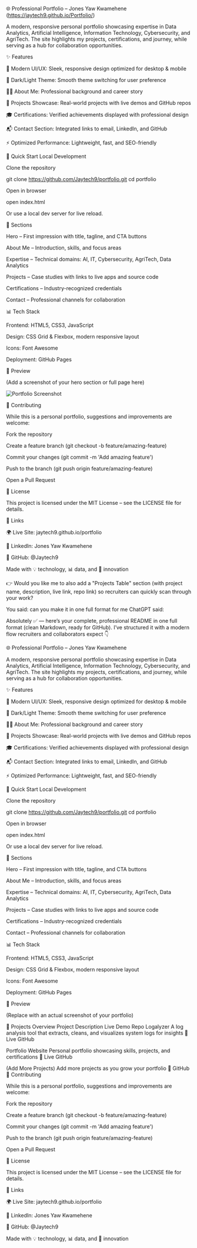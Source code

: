 🌐 Professional Portfolio – Jones Yaw Kwamehene (https://jaytech9.github.io/Portfolio/)

A modern, responsive personal portfolio showcasing expertise in Data Analytics, Artificial Intelligence, Information Technology, Cybersecurity, and AgriTech.
The site highlights my projects, certifications, and journey, while serving as a hub for collaboration opportunities.

✨ Features

🎨 Modern UI/UX: Sleek, responsive design optimized for desktop & mobile

🌙 Dark/Light Theme: Smooth theme switching for user preference

👨‍💻 About Me: Professional background and career story

📂 Projects Showcase: Real-world projects with live demos and GitHub repos

🎓 Certifications: Verified achievements displayed with professional design

📬 Contact Section: Integrated links to email, LinkedIn, and GitHub

⚡ Optimized Performance: Lightweight, fast, and SEO-friendly

🚀 Quick Start
Local Development

Clone the repository

git clone https://github.com/Jaytech9/portfolio.git
cd portfolio


Open in browser

open index.html


Or use a local dev server for live reload.

🎯 Sections

Hero – First impression with title, tagline, and CTA buttons

About Me – Introduction, skills, and focus areas

Expertise – Technical domains: AI, IT, Cybersecurity, AgriTech, Data Analytics

Projects – Case studies with links to live apps and source code

Certifications – Industry-recognized credentials

Contact – Professional channels for collaboration

📊 Tech Stack

Frontend: HTML5, CSS3, JavaScript

Design: CSS Grid & Flexbox, modern responsive layout

Icons: Font Awesome

Deployment: GitHub Pages

📸 Preview

(Add a screenshot of your hero section or full page here)

![Portfolio Screenshot](assets/preview.png)

🤝 Contributing

While this is a personal portfolio, suggestions and improvements are welcome:

Fork the repository

Create a feature branch (git checkout -b feature/amazing-feature)

Commit your changes (git commit -m 'Add amazing feature')

Push to the branch (git push origin feature/amazing-feature)

Open a Pull Request

📄 License

This project is licensed under the MIT License – see the LICENSE
 file for details.

🔗 Links

🌍 Live Site: jaytech9.github.io/portfolio

💼 LinkedIn: Jones Yaw Kwamehene

🐙 GitHub: @Jaytech9

Made with 💡 technology, 📊 data, and 🌱 innovation

👉 Would you like me to also add a "Projects Table" section (with project name, description, live link, repo link) so recruiters can quickly scan through your work?

You said:
can you make it in one full format for me 
ChatGPT said:

Absolutely ✅ — here’s your complete, professional README in one full format (clean Markdown, ready for GitHub).
I’ve structured it with a modern flow recruiters and collaborators expect 👇

🌐 Professional Portfolio – Jones Yaw Kwamehene

A modern, responsive personal portfolio showcasing expertise in Data Analytics, Artificial Intelligence, Information Technology, Cybersecurity, and AgriTech.
The site highlights my projects, certifications, and journey, while serving as a hub for collaboration opportunities.

✨ Features

🎨 Modern UI/UX: Sleek, responsive design optimized for desktop & mobile

🌙 Dark/Light Theme: Smooth theme switching for user preference

👨‍💻 About Me: Professional background and career story

📂 Projects Showcase: Real-world projects with live demos and GitHub repos

🎓 Certifications: Verified achievements displayed with professional design

📬 Contact Section: Integrated links to email, LinkedIn, and GitHub

⚡ Optimized Performance: Lightweight, fast, and SEO-friendly

🚀 Quick Start
Local Development

Clone the repository

git clone https://github.com/Jaytech9/portfolio.git
cd portfolio


Open in browser

open index.html


Or use a local dev server for live reload.

🎯 Sections

Hero – First impression with title, tagline, and CTA buttons

About Me – Introduction, skills, and focus areas

Expertise – Technical domains: AI, IT, Cybersecurity, AgriTech, Data Analytics

Projects – Case studies with links to live apps and source code

Certifications – Industry-recognized credentials

Contact – Professional channels for collaboration

📊 Tech Stack

Frontend: HTML5, CSS3, JavaScript

Design: CSS Grid & Flexbox, modern responsive layout

Icons: Font Awesome

Deployment: GitHub Pages

📸 Preview


(Replace with an actual screenshot of your portfolio)

📂 Projects Overview
Project	Description	Live Demo	Repo
Logalyzer	A log analysis tool that extracts, cleans, and visualizes system logs for insights	🔗 Live
	GitHub

Portfolio Website	Personal portfolio showcasing skills, projects, and certifications	🔗 Live
	GitHub

(Add More Projects)	Add more projects as you grow your portfolio	🔗	GitHub
🤝 Contributing

While this is a personal portfolio, suggestions and improvements are welcome:

Fork the repository

Create a feature branch (git checkout -b feature/amazing-feature)

Commit your changes (git commit -m 'Add amazing feature')

Push to the branch (git push origin feature/amazing-feature)

Open a Pull Request

📄 License

This project is licensed under the MIT License – see the LICENSE
 file for details.

🔗 Links

🌍 Live Site: jaytech9.github.io/portfolio

💼 LinkedIn: Jones Yaw Kwamehene

🐙 GitHub: @Jaytech9

Made with 💡 technology, 📊 data, and 🌱 innovation

